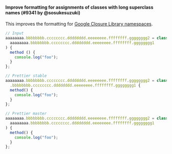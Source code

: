 #### Improve formatting for assignments of classes with long superclass names (#9341 by @sosukesuzuki)

This improves the formatting for [Google Closure Library namespaces](https://developers.google.com/closure/library/docs/introduction#names).

<!-- prettier-ignore -->
```js
// Input
aaaaaaaa.bbbbbbbb.cccccccc.dddddddd.eeeeeeee.ffffffff.gggggggg2 = class extends (
  aaaaaaaa.bbbbbbbb.cccccccc.dddddddd.eeeeeeee.ffffffff.gggggggg1
) {
  method () {
    console.log("foo");
  }
};

// Prettier stable
aaaaaaaa.bbbbbbbb.cccccccc.dddddddd.eeeeeeee.ffffffff.gggggggg2 = class extends aaaaaaaa
  .bbbbbbbb.cccccccc.dddddddd.eeeeeeee.ffffffff.gggggggg1 {
  method() {
    console.log("foo");
  }
};

// Prettier master
aaaaaaaa.bbbbbbbb.cccccccc.dddddddd.eeeeeeee.ffffffff.gggggggg2 = class extends (
  aaaaaaaa.bbbbbbbb.cccccccc.dddddddd.eeeeeeee.ffffffff.gggggggg1
) {
  method() {
    console.log("foo");
  }
};

```
